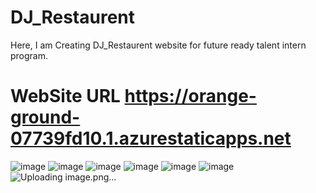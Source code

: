 # DJ_Restaurent
Here, I am Creating DJ_Restaurent website for future ready talent intern program.
# WebSite URL   https://orange-ground-07739fd10.1.azurestaticapps.net
![image](https://user-images.githubusercontent.com/92597790/175769016-adb3e43a-0143-4b19-bc27-a960c111d002.png)
![image](https://user-images.githubusercontent.com/92597790/175769093-19069837-5da0-4593-83eb-cc4a8361fcbe.png)
![image](https://user-images.githubusercontent.com/92597790/175769101-82526db9-ba8e-42db-a12e-0c47d633e951.png)
![image](https://user-images.githubusercontent.com/92597790/175769121-8a32ce87-84ae-4c82-9208-21c43fcf2483.png)
![image](https://user-images.githubusercontent.com/92597790/175769145-4aed1662-d4c9-46b9-88d6-75c070dfdb97.png)
![image](https://user-images.githubusercontent.com/92597790/175769153-131b2b38-b529-4e6c-a362-7faf46c2d50d.png)
![Uploading image.png…]()











